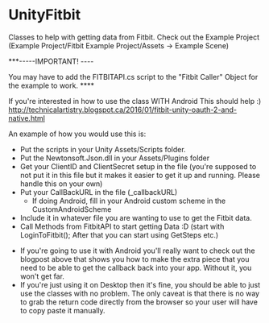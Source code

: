 # UnityFitbit
Classes to help with getting data from Fitbit. 
Check out the Example Project (Example Project/Fitbit Example Project/Assets -> Example Scene)

***-----IMPORTANT! ----

You may have to add the FITBITAPI.cs script to the "Fitbit Caller" Object for the example to work. ****

If you're interested in how to use the class WITH Android This should help :)
http://technicalartistry.blogspot.ca/2016/01/fitbit-unity-oauth-2-and-native.html

An example of how you would use this is:
- Put the scripts in your Unity Assets/Scripts folder.
- Put the Newtonsoft.Json.dll in your Assets/Plugins folder
- Get your ClientID and ClientSecret setup in the file (you're supposed to not put it in this file but it makes it easier to get it up and running. Please handle this on your own)
- Put your CallBackURL in the file (_callbackURL)
  - If doing Android, fill in your Android custom scheme in the CustomAndroidScheme
- Include it in whatever file you are wanting to use to get the Fitbit data.
- Call Methods from FitbitAPI to start getting Data :D
(start with LoginToFitbit(); After that you can start using GetSteps etc.)

* If you're going to use it with Android you'll really want to check out the blogpost above that shows you how to make the extra piece that you need to be able to get the callback back into your app. Without it, you won't get far. 
* If you're just using it on Desktop then it's fine, you should be able to just use the classes with no problem. The only caveat is that there is no way to grab the return code directly from the browser so your user will have to copy paste it manually.
